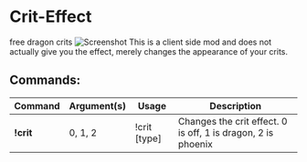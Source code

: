 # Crit-Effect
free dragon crits
![Screenshot](https://i.imgur.com/QCknoIF.jpg)
This is a client side mod and does not actually give you the effect, merely changes the appearance of your crits.
## Commands:

Command | Argument(s) | Usage | Description
---|---|---|---
**!crit** | 0, 1, 2 | !crit [type] | Changes the crit effect. 0 is off, 1 is dragon, 2 is phoenix
